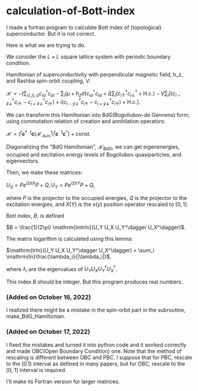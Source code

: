 # calculation-of-Bott-index
I made a fortran program to calculate Bott index of (topological) superconductor. But it is not correct.


Here is what we are trying to do.

We consider the $L \times L$ square lattice system with periodic boundary condition.

Hamiltonian of superconductivity with perpendicular magnetic field, h_z, and Rashba spin-orbit coupling, V:

$\mathcal{H} = -t\sum_{\langle i,j\rangle,\sigma} c_{i\sigma}^\dagger c_{j\sigma} - \sum_{i} (\mu + h_z\sigma) c_{i\sigma}^\dagger c_{i\sigma} + \Delta\sum_i (c_{i\uparrow}^{\dagger}c_{i\downarrow}^\dagger + \mathrm{H.c.}) -V \sum_i [ (c_{i-\hat{x}\downarrow}^\dagger c_{i\uparrow} - c_{i+\hat{x}\downarrow}^\dagger c_{i\uparrow}) + i(c_{i-\hat{y}\downarrow}^\dagger c_{i\uparrow} - c_{i+\hat{y}\downarrow}^\dagger c_{i\uparrow}) + \mathrm{H.c.} ]$.

We can transform this Hamiltonian into BdG(Bogoliubov-de Gennens) form, using commutation relation of creation and annhilation operators:

$\mathcal{H} = ({}^t\boldsymbol{c}^\dagger \ \ {}^t\boldsymbol{c}) \mathcal{H}_{\mathcal{BdG}} {}^t({}^t\boldsymbol{c} \ \ {}^t\boldsymbol{c}^\dagger) + \mathrm{const.}$

Diagonalizing the "BdG Hamiltonian", $\mathcal{H}_{\mathrm{BdG}}$, we can get eigenenergies, occupied and excitation energy levels of Bogoliubov quasiparticles, and eigenvectors.

Then, we make these matrices:

$U_X = Pe^{i2\pi X}P + Q, U_Y = Pe^{i2\pi Y}P + Q$,

where $P$ is the projector to the occupied energies, $Q$ is the projector to the excitation energies, and $X(Y)$ is the $x(y)$ position operator rescaled to $[0,1]$.

Bott index, $B$, is defined

$B = \frac{1}{2\pi} \mathrm{Imtrln}(U_Y U_X U_Y^\dagger U_X^\dagger)$.

The matrix logarithm is calculated using this lemma:

$\mathrm{trln}(U_Y U_X U_Y^\dagger U_X^\dagger) = \sum_i \mathrm{ln}\frac{\lambda_i}{|\lambda_i|}$,

where $\lambda_i$ are the eigenvalues of $U_Y U_X U_Y^\dagger U_X^\dagger$.

This index $B$ should be integer. But this program produces real numbers.

### (Added on October 16, 2022)

I realized there might be a mistake in the spin-orbit part in the subroutine, make_BdG_Hamiltonian.

### (Added on October 17, 2022)

I fixed the mistakes and turned it into python code and it worked correctly and made OBC(Open Boundary Condition) one. Note that the method of rescaling is different between OBC and PBC. I suppose that for PBC, rescale to the [0.1) interval as defined in many papers, but for OBC, rescale to the [0, 1] interval is required.

I'll make its Fortran version for larger matrices.
